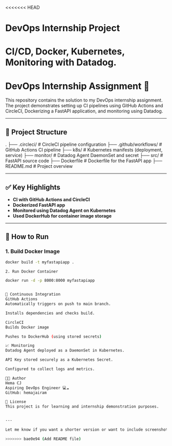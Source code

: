 <<<<<<< HEAD
# DevOps Internship Project
CI/CD, Docker, Kubernetes, Monitoring with Datadog.
=======
# DevOps Internship Assignment 🚀

This repository contains the solution to my DevOps internship assignment. The project demonstrates setting up CI pipelines using GitHub Actions and CircleCI, Dockerizing a FastAPI application, and monitoring using Datadog.

---

## 📁 Project Structure

.
├── .circleci/ # CircleCI pipeline configuration
├── .github/workflows/ # GitHub Actions CI pipeline
├── k8s/ # Kubernetes manifests (deployment, service)
├── monitor/ # Datadog Agent DaemonSet and secret
├── src/ # FastAPI source code
├── Dockerfile # Dockerfile for the FastAPI app
├── README.md # Project overview


---

## ✅ Key Highlights

- **CI with GitHub Actions and CircleCI**
- **Dockerized FastAPI app**
- **Monitored using Datadog Agent on Kubernetes**
- **Used DockerHub for container image storage**

---

## 🚀 How to Run

### 1. Build Docker Image
```bash
docker build -t myfastapiapp .

2. Run Docker Container

docker run -d -p 8000:8000 myfastapiapp


🔁 Continuous Integration
GitHub Actions
Automatically triggers on push to main branch.

Installs dependencies and checks build.

CircleCI
Builds Docker image

Pushes to DockerHub (using stored secrets)

📈 Monitoring
Datadog Agent deployed as a DaemonSet in Kubernetes.

API Key stored securely as a Kubernetes Secret.

Configured to collect logs and metrics.

👩‍💻 Author
Hema CJ
Aspiring DevOps Engineer 💻☁️
GitHub: hemajairam

📄 License
This project is for learning and internship demonstration purposes.


---

Let me know if you want a shorter version or want to include screenshots, badges, or links to pipelines!

>>>>>>> bae0e94 (Add README file)
